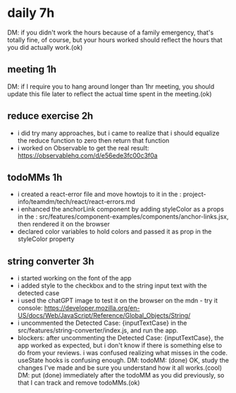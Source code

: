 # daily 7h

DM: if you didn't work the hours because of a family emergency, that's totally fine, of course, but your hours worked should reflect the hours that you did actually work.(ok)  

## meeting 1h

DM: if I require you to hang around longer than 1hr meeting, you should update this file later to reflect the actual time spent in the meeting.(ok)

## reduce exercise 2h
* i did try many approaches, but i came to realize that i should equalize the reduce function to zero then return that function
* i worked on Observable to get the real result: https://observablehq.com/d/e56ede3fc00c3f0a

## todoMMs 1h
* i created a react-error file and move howtojs to it in the : project-info/teamdm/tech/react/react-errors.md
* i enhanced the anchorLink component by adding styleColor as a props in the : src/features/component-examples/components/anchor-links.jsx, then rendered it on the browser
* declared color variables to hold colors and passed it as prop in the styleColor property
  
## string converter 3h
* i started working on the font of the app
* i added style to the checkbox and to the string input text with the detected case
* i used the chatGPT image to test it on the browser on the mdn - try it console: https://developer.mozilla.org/en-US/docs/Web/JavaScript/Reference/Global_Objects/String/
* i uncommented the Detected Case: {inputTextCase} in the src/features/string-converter/index.js, and run the app.
* blockers: after uncommenting the Detected Case: {inputTextCase}, the app worked as expected, but i don't know if there is something else to do from your reviews. i was confused realizing what misses in the code. useState hooks is confusing enough.
DM: todoMM: (done) OK, study the changes I've made and be sure you understand how it all works.(cool) DM: put (done) immediately after the todoMM as you did previously, so that I can track and remove todoMMs.(ok)